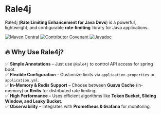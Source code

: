# Rale4j

Rale4j (**Rate Limiting Enhancement for Java Devs**) is a powerful, lightweight, and configurable **rate-limiting** library for Java applications.

[![Maven Central](https://img.shields.io/maven-central/v/com.rale4j/rale4j-core.svg)](https://central.sonatype.com/artifact/com.rale4j/rale4j-core)
[![Contributor Covenant](https://img.shields.io/badge/Contributor%20Covenant-2.1-4baaaa.svg)](CODE_OF_CONDUCT.md)
[![Javadoc](https://img.shields.io/badge/JavaDoc-Online-green)](https://rale4j.github.io/rale4j-spring-boot/javadoc/)

## 🔥 Why Use Rale4j?
✅ **Simple Annotations** – Just use `@Rale4j` to control API access for spring boot.  
✅ **Flexible Configuration** – Customize limits via `application.properties` or `application.yml`.  
✅ **In-Memory & Redis Support** – Choose between **Guava Cache** (in-memory) or **Redis** for distributed rate limiting.  
✅ **High Performance** – Uses efficient algorithms like **Token Bucket, Sliding Window, and Leaky Bucket**.  
✅ **Observability** – Integrates with **Prometheus & Grafana** for monitoring.  
